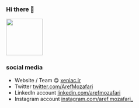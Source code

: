 ### Hi there 👋
<img src="https://www.storybench.org/wp-content/uploads/2015/05/NYAN_CAT.gif" height="100px"/>

### social media
- Website / Team :yum: [xeniac.ir](https://xeniac.ir/)
- Twitter [twitter.com/ArefMozafari](https://twitter.com/ArefMozafari)
- LinkedIn account [linkedin.com/arefmozafari](https://linkedin.com/arefmozafari)
- Instagram account [instagram.com/aref.mozafari_](https://instagram.com/aref.mozafari_)
